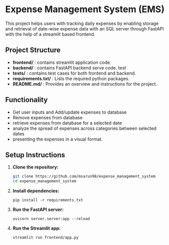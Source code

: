 # Expense Management System (EMS)

This project helps users with tracking daily expenses by enabling storage and retrieval of date-wise expense data with an SQL server through FastAPI with the help of a streamlit based frontend.

## Project Structure
- **frontend/** : contains streamlit application code.
- **backend/** : contains FastAPI backend serve code.
test
- **tests/** : contains test cases for both frontend and backend.
- **requirements.txt/** : Lists the required python packages.
- **README.md/** : Provides an overview and instructions for the project.

## Functionality
- Get user inputs and Add/update expenses to database
- Remove expenses from database
- retrieve expenses from database for a selected date
- analyze the spread of expenses across categories between selected dates
- presenting the expenses in a visual format.

## Setup Instructions
1. **Clone the repository:**
    ```bash
    git clone https://github.com/msarun98/expense_management_system
    cd expense_management_system
    ```
1. **Install dependencies:**
    ```commandline
    pip install -r requirements.txt
    ```
1. **Run the FastAPI server:**
    ```commandline
    uvicorn server.server:app --reload
    ```
1. **Run the Streamlit app:**
    ```commandline
    streamlit run frontend/app.py
    ```